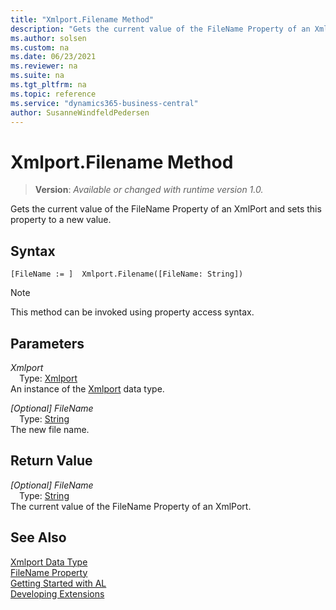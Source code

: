 ```yaml
---
title: "Xmlport.Filename Method"
description: "Gets the current value of the FileName Property of an XmlPort and sets this property to a new value."
ms.author: solsen
ms.custom: na
ms.date: 06/23/2021
ms.reviewer: na
ms.suite: na
ms.tgt_pltfrm: na
ms.topic: reference
ms.service: "dynamics365-business-central"
author: SusanneWindfeldPedersen
---
```

[//]: # (START>DO_NOT_EDIT)
[//]: # (IMPORTANT:Do not edit any of the content between here and the END>DO_NOT_EDIT.)
[//]: # (Any modifications should be made in the .xml files in the ModernDev repo.)
# Xmlport.Filename Method
> **Version**: _Available or changed with runtime version 1.0._

Gets the current value of the FileName Property of an XmlPort and sets this property to a new value.


## Syntax
```AL
[FileName := ]  Xmlport.Filename([FileName: String])
```
> [!NOTE]
> This method can be invoked using property access syntax.
## Parameters
*Xmlport*  
&emsp;Type: [Xmlport](xmlport-data-type.md)  
An instance of the [Xmlport](xmlport-data-type.md) data type.  

*[Optional] FileName*  
&emsp;Type: [String](../string/string-data-type.md)  
The new file name.  


## Return Value
*[Optional] FileName*  
&emsp;Type: [String](../string/string-data-type.md)  
The current value of the FileName Property of an XmlPort.


[//]: # (IMPORTANT: END>DO_NOT_EDIT)
## See Also
[Xmlport Data Type](xmlport-data-type.md)  
[FileName Property](../../properties/devenv-filename-property.md)   
[Getting Started with AL](../../devenv-get-started.md)  
[Developing Extensions](../../devenv-dev-overview.md)